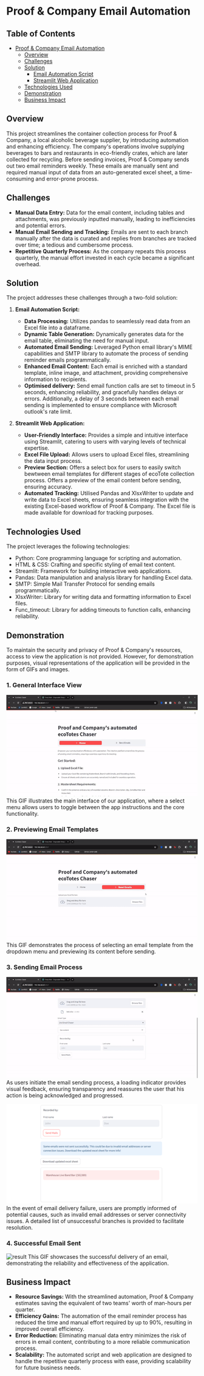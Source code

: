 # Proof & Company Email Automation

## Table of Contents

- [Proof & Company Email Automation](#proof--company-email-automation)
  - [Overview](#overview)
  - [Challenges](#challenges)
  - [Solution](#solution)
    - [Email Automation Script](#email-automation-script)
    - [Streamlit Web Application](#streamlit-web-application)
  - [Technologies Used](#technologies-used)
  - [Demonstration](#demonstration)
  - [Business Impact](#business-impact)

## Overview

This project streamlines the container collection process for Proof & Company, a local alcoholic beverage supplier, by introducing automation and enhancing efficiency. The company's operations involve supplying beverages to bars and restaurants in eco-friendly crates, which are later collected for recycling. Before sending invoices, Proof & Company sends out two email reminders weekly. These emails are manually sent and required manual input of data from an auto-generated excel sheet, a time-consuming and error-prone process.

## Challenges

- **Manual Data Entry:** Data for the email content, including tables and attachments, was previously inputted manually, leading to inefficiencies and potential errors.
- **Manual Email Sending and Tracking:** Emails are sent to each branch manually after the data is curated and replies from branches are tracked over time; a tedious and cumbersome process.
- **Repetitive Quarterly Process:** As the company repeats this process quarterly, the manual effort invested in each cycle became a significant overhead.

## Solution

The project addresses these challenges through a two-fold solution:

1. **Email Automation Script:**
   - **Data Processing:** Utilizes pandas to seamlessly read data from an Excel file into a dataframe.
   - **Dynamic Table Generation:** Dynamically generates data for the email table, eliminating the need for manual input.
   - **Automated Email Sending:** Leveraged Python email library's MIME capabilities and SMTP library to automate the process of sending reminder emails programmatically.
   - **Enhanced Email Content:** Each email is enriched with a standard template, inline image, and attachment, providing comprehensive information to recipients.
   - **Optimised delivery:** Send email function calls are set to timeout in 5 seconds, enhancing reliability, and gracefully handles delays or errors. Additionally, a delay of 3 seconds between each email sending is implemented to ensure compliance with Microsoft outlook's rate limit.
    
2. **Streamlit Web Application:**
   - **User-Friendly Interface:** Provides a simple and intuitive interface using Streamlit, catering to users with varying levels of technical expertise.
   - **Excel File Upload:** Allows users to upload Excel files, streamlining the data input process.
   - **Preview Section:** Offers a select box for users to easily switch bewtween email templates for different stages of ecoTote collection process. Offers a preview of the email content before sending, ensuring accuracy.
   - **Automated Tracking:** Utilised Pandas and XlsxWriter to update and write data to Excel sheets, ensuring seamless integration with the existing Excel-based workflow of Proof & Company. The Excel file is made available for download for tracking purposes.

## Technologies Used

The project leverages the following technologies:

- Python: Core programming language for scripting and automation.
- HTML & CSS: Crafting and specific styling of email text content.
- Streamlit: Framework for building interactive web applications.
- Pandas: Data manipulation and analysis library for handling Excel data.
- SMTP: Simple Mail Transfer Protocol for sending emails programmatically.
- XlsxWriter: Library for writing data and formatting information to Excel files.
- Func_timeout: Library for adding timeouts to function calls, enhancing reliability.

## Demonstration

To maintain the security and privacy of Proof & Company's resources, access to view the application is not provided. However, for demonstration purposes, visual representations of the application will be provided in the form of GIFs and images.

### 1. General Interface View
![interface](demo/interface.gif)
This GIF illustrates the main interface of our application, where a select menu allows users to toggle between the app instructions and the core functionality.

### 2. Previewing Email Templates
![preview](demo/preview.gif)
This GIF demonstrates the process of selecting an email template from the dropdown menu and previewing its content before sending.

### 3. Sending Email Process
![send mail](demo/send_mail.gif)
As users initiate the email sending process, a loading indicator provides visual feedback, ensuring transparency and reassures the user that his action is being acknowledged and progressed.

![failure](demo/failure.PNG)
In the event of email delivery failure, users are promptly informed of potential causes, such as invalid email addresses or server connectivity issues. A detailed list of unsuccessful branches is provided to facilitate resolution.

### 4. Successful Email Sent
![result](demo/result.gif)
This GIF showcases the successful delivery of an email, demonstrating the reliability and effectiveness of the application.

## Business Impact

- **Resource Savings:** With the streamlined automation, Proof & Company estimates saving the equivalent of two teams' worth of man-hours per quarter.
- **Efficiency Gains:** The automation of the email reminder process has reduced the time and manual effort required by up to 90%, resulting in improved overall efficiency.
- **Error Reduction:** Eliminating manual data entry minimizes the risk of errors in email content, contributing to a more reliable communication process.
- **Scalability:** The automated script and web application are designed to handle the repetitive quarterly process with ease, providing scalability for future business needs.

